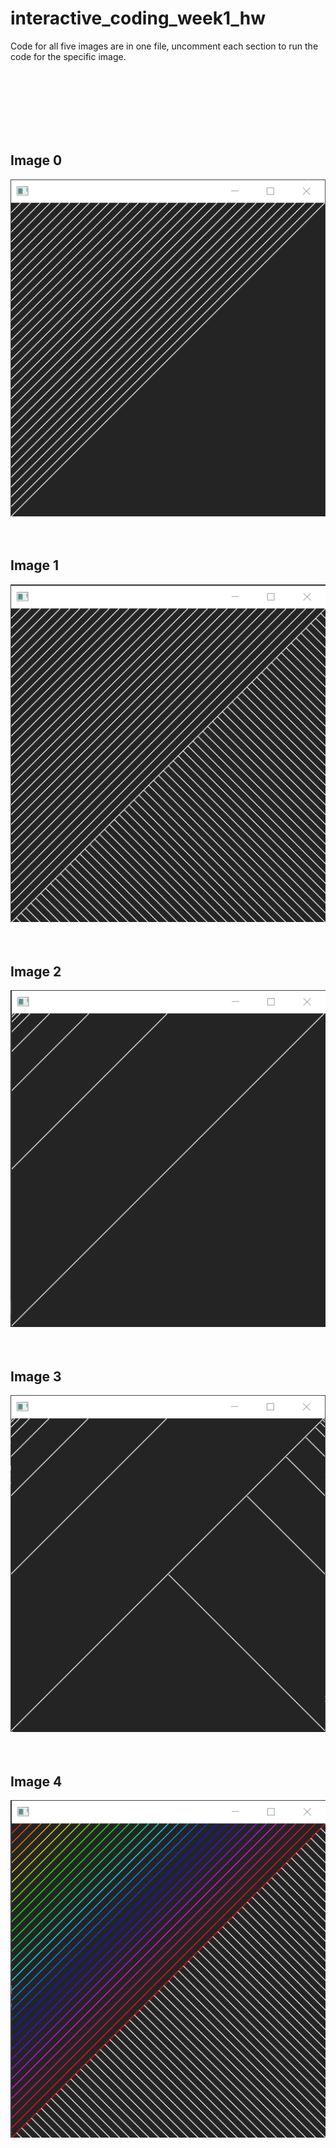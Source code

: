 # interactive_coding_week1_hw

Code for all five images are in one file, uncomment each section to run the code for the specific image.

<br /><br /><br /><br /><br /><br />

## Image 0
![screenshot](https://github.com/nemakki/interactive_coding_week1_hw/blob/master/image0.png)<br /><br /><br />

## Image 1
![screenshot](https://github.com/nemakki/interactive_coding_week1_hw/blob/master/image1.png)<br /><br /><br />

## Image 2
![screenshot](https://github.com/nemakki/interactive_coding_week1_hw/blob/master/image2.png)<br /><br /><br />

## Image 3
![screenshot](https://github.com/nemakki/interactive_coding_week1_hw/blob/master/image3.png)<br /><br /><br />

## Image 4
![screenshot](https://github.com/nemakki/interactive_coding_week1_hw/blob/master/image4.png)<br /><br /><br />
